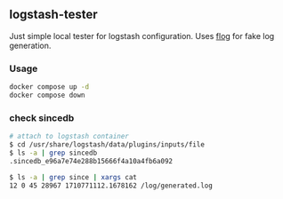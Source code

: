 ## logstash-tester
Just simple local tester for logstash configuration.
Uses [flog](https://github.com/mingrammer/flog) for fake log generation.

### Usage
```sh
docker compose up -d
docker compose down
```

### check sincedb
```sh
# attach to logstash container
$ cd /usr/share/logstash/data/plugins/inputs/file
$ ls -a | grep sincedb
.sincedb_e96a7e74e288b15666f4a10a4fb6a092

$ ls -a | grep since | xargs cat
12 0 45 28967 1710771112.1678162 /log/generated.log
```
